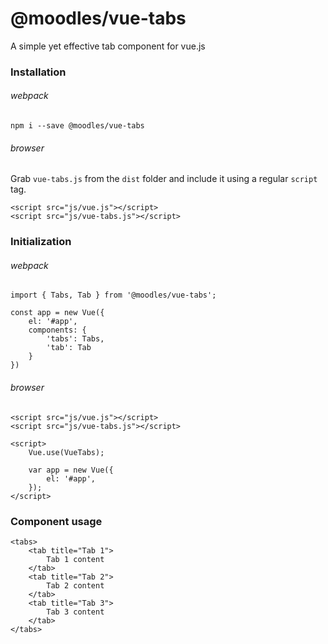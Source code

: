 # @moodles/vue-tabs

A simple yet effective tab component for vue.js

### Installation

###### webpack
`npm i --save @moodles/vue-tabs`

###### browser
Grab `vue-tabs.js` from the `dist` folder and include it using a regular `script` tag.

```
<script src="js/vue.js"></script>
<script src="js/vue-tabs.js"></script>
```

### Initialization

###### webpack

```
import { Tabs, Tab } from '@moodles/vue-tabs';

const app = new Vue({
    el: '#app',
    components: {
        'tabs': Tabs,
        'tab': Tab
    }
})
```

###### browser

```
<script src="js/vue.js"></script>
<script src="js/vue-tabs.js"></script>

<script>
    Vue.use(VueTabs);

    var app = new Vue({
        el: '#app',
    });
</script>
```

### Component usage
```
<tabs>
    <tab title="Tab 1">
        Tab 1 content
    </tab>
    <tab title="Tab 2">
        Tab 2 content
    </tab>
    <tab title="Tab 3">
        Tab 3 content
    </tab>
</tabs>
```
